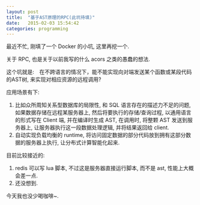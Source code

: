 ```yaml
---
layout: post
title:  "基于AST原理的RPC(此坑待填)"
date:   2015-02-03 15:54:42
categories: programming
---
```


最近不忙, 刚填了一个 Docker 的小坑, 这里再挖一个.

关于 RPC, 也是关于以前我写的什么 acors 之类的愚蠢的想法.

这个坑就是:　在不跨语言的情况下，能不能实现向对端发送某个函数或某段代码的AST树, 来实现对相应资源的远程调用?

应用场景有下:

1. 比如众所周知关系型数据库的局限性, 和 SQL 语言存在的描述力不足的问题, 如果数据存储在远程某服务器上, 然后将要执行的存储/查询过程, 以通用语言的形式写在 Client 端, 并在编译时生成 AST, 在调用时, 将整颗 AST 发送到服务器上, 让服务器执行这一段数据处理逻辑, 并将结果返回给 client.
2. 自动实现负载均衡的 runtime, 将访问固定数据的部分代码放到拥有这部分数据的服务器上执行, 让分布式计算智能化起来.

目前比较接近的:

1. redis 可以写 lua 脚本, 不过这是服务器直接运行脚本, 而不是 ast, 性能上大概会差一点.
2. 还没想到.

今天我也没少喝咖啡~.
